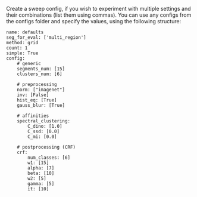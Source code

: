 Create a sweep config, if you wish to experiment with multiple settings and their combinations (list them using commas). You can use any configs from the configs folder and specify the values, using the following structure:

```
name: defaults
seg_for_eval: ['multi_region']
method: grid
count: 1
simple: True
config:
    # generic
    segments_num: [15]
    clusters_num: [6]

    # preprocessing
    norm: ["imagenet"]
    inv: [False]
    hist_eq: [True]
    gauss_blur: [True]

    # affinities
    spectral_clustering:
        C_dino: [1.0]
        C_ssd: [0.0]
        C_mi: [0.0]

    # postprocessing (CRF)
    crf:
        num_classes: [6]
        w1: [15]
        alpha: [7]
        beta: [10]
        w2: [5]
        gamma: [5]
        it: [10]
        
```
